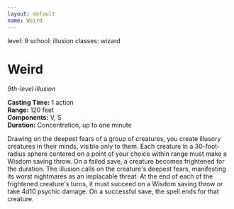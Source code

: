 ```yaml
---
layout: default
name: Weird
---
```

level: 9
school: illusion
classes: wizard

# Weird 
_9th-level illusion_ 

**Casting Time:** 1 action    
**Range:** 120 feet   
**Components:** V, S   
**Duration:** Concentration, up to one minute 

Drawing on the deepest fears of a group of creatures, you create illusory creatures in their minds, visible only to them. Each creature in a 30-foot-radius sphere centered on a point of your choice within range must make a Wisdom saving throw. On a failed save, a creature becomes frightened for the duration. The illusion calls on the creature's deepest fears, manifesting its worst nightmares as an implacable threat. At the end of each of the frightened creature's turns, it must succeed on a Wisdom saving throw or take 4d10 psychic damage. On a successful save, the spell ends for that creature. 